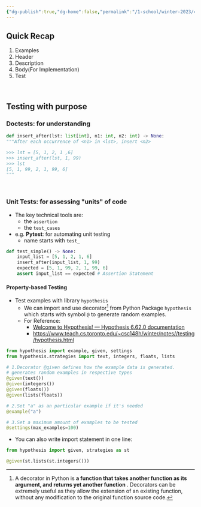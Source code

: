 ```yaml
---
{"dg-publish":true,"dg-home":false,"permalink":"/1-school/winter-2023/csc-148/lecture-notes/week-1-2-function-design-recipe-recap-2/","dgPassFrontmatter":true}
---
```



## Quick Recap
1. Examples
2. Header
3. Description
4. Body(For Implementation)
5. Test

&thinsp;

## Testing with purpose

### Doctests: for understanding
```python
def insert_after(lst: list[int], n1: int, n2: int) -> None:
"""After each occurrence of <n1> in <lst>, insert <n2>

>>> lst = [5, 1, 2, 1 ,6]
>>> insert_after(lst, 1, 99)
>>> lst
[5, 1, 99, 2, 1, 99, 6]
"""
```


&thinsp;


### Unit Tests: for assessing "units" of code
- The key technical tools are:
	- the `assertion`
	- the `test_cases`
- e.g. **Pytest**: for automating unit testing
	- name starts with `test_`

```python
def test_simple() -> None:
	input_list = [5, 1, 2, 1, 6]
	insert_after(input_list, 1, 99)
	expected = [5, 1, 99, 2, 1, 99, 6]
	assert input_list == expected # Assertion Statement
```

#### Property-based Testing
- Test examples with library `hypothesis` 
	- We can import and use decorator[^1] from Python Package `hypothesis` which starts with symbol `@` to generate random examples.
	- For Reference: 
		- [Welcome to Hypothesis! — Hypothesis 6.62.0 documentation](https://hypothesis.readthedocs.io/en/latest/)
		- https://www.teach.cs.toronto.edu/~csc148h/winter/notes//testing/hypothesis.html
```python
from hypothesis import example, given, settings
from hypothesis.strategies import text, integers, floats, lists

# 1.Decorator @given defines how the example data is generated.
# generates random examples in respective types
@given(text()) 
@given(integers())
@given(floats())
@given(lists(floats))

# 2.Set "a" as an particular example if it's needed
@example("a") 

# 3.Set a maximum amount of examples to be tested
@settings(max_examples=100)
```

- You can also write import statement in one line:
```python
from hypothesis import given, strategies as st

@given(st.lists(st.integers()))
```




[^1]: A decorator in Python is **a function that takes another function as its argument, and returns yet another function** . Decorators can be extremely useful as they allow the extension of an existing function, without any modification to the original function source code.
